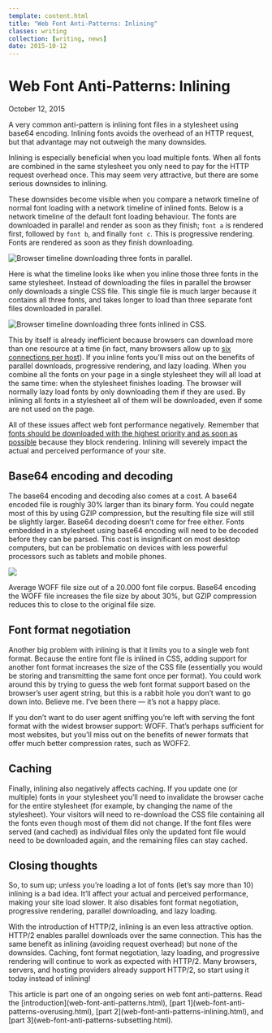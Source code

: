 ```yaml
---
template: content.html
title: "Web Font Anti-Patterns: Inlining"
classes: writing
collection: [writing, news]
date: 2015-10-12
---
```


# Web Font Anti-Patterns: Inlining
<p class="subtitle">October 12, 2015</p>

<p class=intro>A very common anti-pattern is inlining font files in a stylesheet using base64 encoding. Inlining fonts avoids the overhead of an <abbr>HTTP</abbr> request, but that advantage may not outweigh the many downsides.</p>

Inlining is especially beneficial when you load multiple fonts. When all fonts are combined in the same stylesheet you only need to pay for the <abbr>HTTP</abbr> request overhead once. This may seem very attractive, but there are some serious downsides to inlining.

These downsides become visible when you compare a network timeline of normal font loading with a network timeline of inlined fonts. Below is a network timeline of the default font loading behaviour. The fonts are downloaded in parallel and render as soon as they finish; `font a` is rendered first, followed by `font b`, and finally `font c`. This is progressive rendering. Fonts are rendered as soon as they finish downloading.

![Browser timeline downloading three fonts in parallel.](/assets/images/parallel-download.png)

Here is what the timeline looks like when you inline those three fonts in the same stylesheet. Instead of downloading the files in parallel the browser only downloads a single <abbr>CSS</abbr> file. This single file is much larger because it contains all three fonts, and takes longer to load than three separate font files downloaded in parallel.

![Browser timeline downloading three fonts inlined in CSS.](/assets/images/inline-download.png)

This by itself is already inefficient because browsers can download more than one resource at a time (in fact, many browsers allow up to [six connections per host](http://www.stevesouders.com/blog/2008/03/20/roundup-on-parallel-connections/)). If you inline fonts you’ll miss out on the benefits of parallel downloads, progressive rendering, and lazy loading. When you combine all the fonts on your page in a single stylesheet they will all load at the same time: when the stylesheet finishes loading. The browser will normally lazy load fonts by only downloading them if they are used. By inlining all fonts in a stylesheet all of them will be downloaded, even if some are not used on the page.

All of these issues affect web font performance negatively. Remember that [fonts should be downloaded with the highest priority and as soon as possible](preload-hints-for-web-fonts.html) because they block rendering. Inlining will severely impact the actual and perceived performance of your site.

## Base64 encoding and decoding
The base64 encoding and decoding also comes at a cost. A base64 encoded file is roughly 30% larger than its binary form. You could negate most of this by using GZIP compression, but the resulting file size will still be slightly larger. Base64 decoding doesn’t come for free either. Fonts embedded in a stylesheet using base64 encoding will need to be decoded before they can be parsed. This cost is insignificant on most desktop computers, but can be problematic on devices with less powerful processors such as tablets and mobile phones.

![](/assets/images/base64-encoding.png)
<p class=caption>Average WOFF file size out of a 20.000 font file corpus. Base64 encoding the WOFF file increases the file size by about 30%, but GZIP compression reduces this to close to the original file size.</p>

## Font format negotiation
Another big problem with inlining is that it limits you to a single web font format. Because the entire font file is inlined in <abbr>CSS</abbr>, adding support for another font format increases the size of the <abbr>CSS</abbr> file (essentially you would be storing and transmitting the same font once per format). You could work around this by trying to guess the web font format support based on the browser’s user agent string, but this is a rabbit hole you don’t want to go down into. Believe me. I’ve been there — it’s not a happy place.

If you don’t want to do user agent sniffing you’re left with serving the font format with the widest browser support: <abbr>WOFF</abbr>. That’s perhaps sufficient for most websites, but you’ll miss out on the benefits of newer formats that offer much better compression rates, such as <abbr>WOFF2</abbr>.

## Caching
Finally, inlining also negatively affects caching. If you update one (or multiple) fonts in your stylesheet you’ll need to invalidate the browser cache for the entire stylesheet (for example, by changing the name of the stylesheet). Your visitors will need to re-download the <abbr>CSS</abbr> file containing all the fonts even though most of them did not change. If the font files were served (and cached) as individual files only the updated font file would need to be downloaded again, and the remaining files can stay cached.

## Closing thoughts
So, to sum up; unless you’re loading a lot of fonts (let’s say more than 10) inlining is a bad idea. It’ll affect your actual  and perceived performance, making your site load slower. It also disables font format negotiation, progressive rendering, parallel downloading, and lazy loading.

With the introduction of <abbr>HTTP/2</abbr>, inlining is an even less attractive option. <abbr>HTTP/2</abbr> enables parallel downloads over the same connection. This has the same benefit as inlining (avoiding request overhead) but none of the downsides. Caching, font format negotiation, lazy loading, and progressive rendering will continue to work as expected with <abbr>HTTP/2</abbr>. Many browsers, servers, and hosting providers already support HTTP/2, so start using it today instead of inlining!

<p class=info>This article is part one of an ongoing series on web font anti-patterns. Read the [introduction](web-font-anti-patterns.html),  [part 1](web-font-anti-patterns-overusing.html), [part 2](web-font-anti-patterns-inlining.html), and [part 3](web-font-anti-patterns-subsetting.html).</p>


